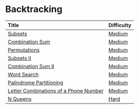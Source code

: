 # Backtracking

| Title | Difficulty |
| :---- | :--------- |
| [Subsets](subsets) | [Medium](https://leetcode.com/problems/subsets/) |
| [Combination Sum](combination-sum) | [Medium](https://leetcode.com/problems/combination-sum/) |
| [Permutations](permutations) | [Medium](https://leetcode.com/problems/permutations/) |
| [Subsets II](subsets-ii) | [Medium](https://leetcode.com/problems/subsets-ii/) |
| [Combination Sum II](combination-sum-ii) | [Medium](https://leetcode.com/problems/combination-sum-ii/) |
| [Word Search](word-search) | [Medium](https://leetcode.com/problems/word-search/) |
| [Palindrome Partitioning](palindrome-partitioning) | [Medium](https://leetcode.com/problems/palindrome-partitioning/) |
| [Letter Combinations of a Phone Number](letter-combinations-of-a-phone-number) | [Medium](https://leetcode.com/problems/letter-combinations-of-a-phone-number/) |
| [N Queens](n-queens) | [Hard](https://leetcode.com/problems/n-queens/) |